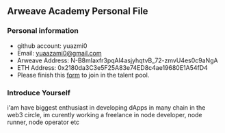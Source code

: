 ## Arweave Academy Personal File

### Personal information

- github account: yuazmi0
- Email: yuaazami0@gmail.com
- Arweave Address: N-B8mIaxfr3pqAl4asjyhqtvB_72-zmvU4es0c9aNgA
- ETH Address: 0x2180da3C3e5F25A83e74ED8c4ae19680E1A54fD4
- Please finish this [form](https://docs.google.com/forms/d/e/1FAIpQLSfWA5fIIcBgmRppm3jNz5vmf9Mai_QMVil-2pO4r7YKn_Zhtw/viewform?usp=sf_link) to join in the talent pool.

### Introduce Yourself
 i'am have biggest enthusiast in developing dApps in many chain in the web3 circle, im curently working a freelance in node developer, node runner, node operator etc
